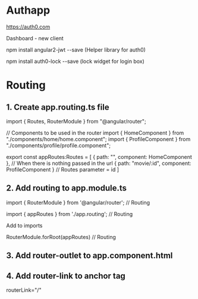 # Authapp

https://auth0.com

Dashboard - new client

npm install angular2-jwt --save (Helper library for auth0)

npm install auth0-lock --save (lock widget for login box)

# Routing

## 1. Create app.routing.ts file

import { Routes, RouterModule } from "@angular/router";

// Components to be used in the router
import { HomeComponent } from "./components/home/home.component";
import { ProfileComponent } from "./components/profile/profile.component";

export const appRoutes:Routes = [
	{ path: "", component: HomeComponent }, // When there is nothing passed in the url
	{ path: "movie/:id", component: ProfileComponent } // Routes parameter = id
]

## 2. Add routing to app.module.ts

import { RouterModule } from '@angular/router'; // Routing

import { appRoutes } from './app.routing';  // Routing

Add to imports

RouterModule.forRoot(appRoutes)  // Routing

## 3. Add router-outlet to app.component.html
<router-outlet></router-outlet>

## 4. Add router-link to anchor tag
routerLink="/"